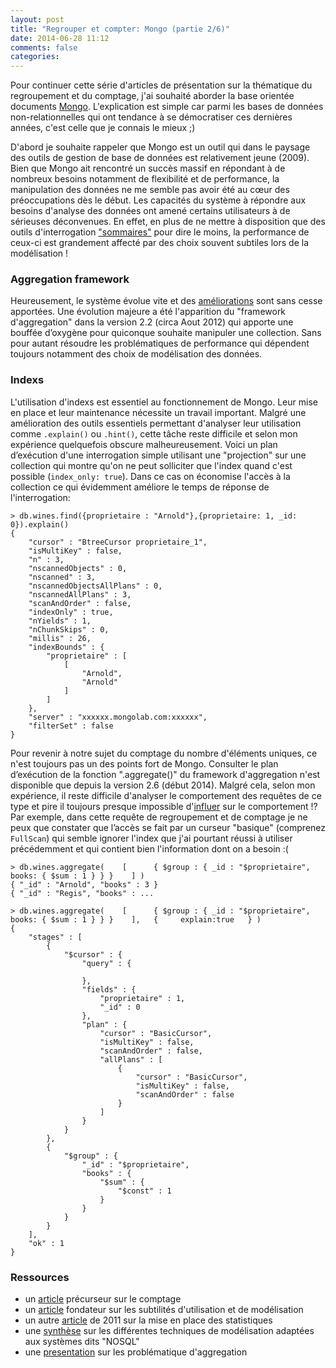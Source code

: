 ```yaml
---
layout: post
title: "Regrouper et compter: Mongo (partie 2/6)"
date: 2014-06-28 11:12
comments: false
categories: 
---
```


Pour continuer cette série d'articles de présentation sur la thématique du regroupement et du comptage, j'ai souhaité aborder la base orientée documents [Mongo](http://en.wikipedia.org/wiki/MongoDB). L'explication est simple car parmi les bases de données non-relationnelles qui ont tendance à se démocratiser ces dernières années, c'est celle que je connais le mieux ;)

D'abord je souhaite rappeler que Mongo est un outil qui dans le paysage des outils de gestion de base de données est relativement jeune (2009). Bien que Mongo ait rencontré un succès massif en répondant à de nombreux besoins notamment de flexibilité et de performance, la manipulation des données ne me semble pas avoir été au cœur des préoccupations dès le début. Les capacités du système à répondre aux besoins d'analyse des données ont amené certains utilisateurs à de sérieuses déconvenues. En effet, en plus de ne mettre à disposition que des outils d'interrogation ["sommaires"](http://docs.mongodb.org/manual/tutorial/map-reduce-examples/) pour dire le moins, la performance de ceux-ci est grandement affecté par des choix souvent subtiles lors de la modélisation !


### Aggregation framework

Heureusement, le système évolue vite et des [améliorations](https://jira.mongodb.org/browse/SERVER-1752) sont sans cesse apportées. Une évolution majeure a été l'apparition du "framework d'aggregation" dans la version 2.2 (circa Aout 2012) qui apporte une bouffée d’oxygène pour quiconque souhaite manipuler une collection. Sans pour autant résoudre les problématiques de performance qui dépendent toujours notamment des choix de modélisation des données.


### Indexs

L'utilisation d'indexs est essentiel au fonctionnement de Mongo. Leur mise en place et leur maintenance nécessite un travail important. Malgré une amélioration des outils essentiels permettant d'analyser leur utilisation comme `.explain()` ou `.hint()`, cette tâche reste difficile et selon mon expérience quelquefois obscure malheureusement. Voici un plan d’exécution d'une interrogation simple utilisant une "projection" sur une collection qui montre qu'on ne peut solliciter que l'index quand c'est possible (`index_only: true`). Dans ce cas on économise l'accès à la collection ce qui évidemment améliore le temps de réponse de l'interrogation:

```
> db.wines.find({proprietaire : "Arnold"},{proprietaire: 1, _id: 0}).explain()
{
	"cursor" : "BtreeCursor proprietaire_1",
	"isMultiKey" : false,
	"n" : 3,
	"nscannedObjects" : 0,
	"nscanned" : 3,
	"nscannedObjectsAllPlans" : 0,
	"nscannedAllPlans" : 3,
	"scanAndOrder" : false,
	"indexOnly" : true,
	"nYields" : 1,
	"nChunkSkips" : 0,
	"millis" : 26,
	"indexBounds" : {
		"proprietaire" : [
			[
				"Arnold",
				"Arnold"
			]
		]
	},
	"server" : "xxxxxx.mongolab.com:xxxxxx",
	"filterSet" : false
}
```


Pour revenir à notre sujet du comptage du nombre d'éléments uniques, ce n'est toujours pas un des points fort de Mongo. Consulter le plan d’exécution de la fonction ".aggregate()" du framework d'aggregation n'est disponible que depuis la version 2.6 (début 2014). Malgré cela, selon mon expérience, il reste difficile d'analyser le comportement des requêtes de ce type et pire il toujours presque impossible d'[influer](https://jira.mongodb.org/browse/SERVER-7944) sur le comportement !? Par exemple, dans cette requête de regroupement et de comptage je ne peux que constater que l’accès se fait par un curseur "basique" (comprenez `FullScan`) qui semble ignorer l'index que j'ai pourtant réussi à utiliser précédemment et qui contient bien l'information dont on a besoin :(


```
> db.wines.aggregate(    [      { $group : { _id : "$proprietaire", books: { $sum : 1 } } }    ] )
{ "_id" : "Arnold", "books" : 3 }
{ "_id" : "Regis", "books" : ...

> db.wines.aggregate(    [      { $group : { _id : "$proprietaire", books: { $sum : 1 } } }    ],   {     explain:true   } )
{
	"stages" : [
		{
			"$cursor" : {
				"query" : {
					
				},
				"fields" : {
					"proprietaire" : 1,
					"_id" : 0
				},
				"plan" : {
					"cursor" : "BasicCursor",
					"isMultiKey" : false,
					"scanAndOrder" : false,
					"allPlans" : [
						{
							"cursor" : "BasicCursor",
							"isMultiKey" : false,
							"scanAndOrder" : false
						}
					]
				}
			}
		},
		{
			"$group" : {
				"_id" : "$proprietaire",
				"books" : {
					"$sum" : {
						"$const" : 1
					}
				}
			}
		}
	],
	"ok" : 1
}
```

### Ressources

- un [article](http://web.archive.org/web/20100128030005/http://kylebanker.com/blog/2009/11/mongodb-count-group) précurseur sur le comptage
- un [article](http://fiestacc.tumblr.com/post/11319522700/walkthrough-mongodb-data-modeling) fondateur sur les subtilités d'utilisation et de modélisation
- un autre [article](http://www.railstips.org/blog/archives/2011/06/28/counters-everywhere/) de 2011 sur la mise en place des statistiques 
- une [synthèse](http://highlyscalable.wordpress.com/2012/03/01/nosql-data-modeling-techniques/) sur les différentes techniques de modélisation adaptées aux systèmes dits "NOSQL"
- une [presentation](https://speakerdeck.com/jnunemaker/mongodb-for-analytics-3) sur les problématique d'aggregation